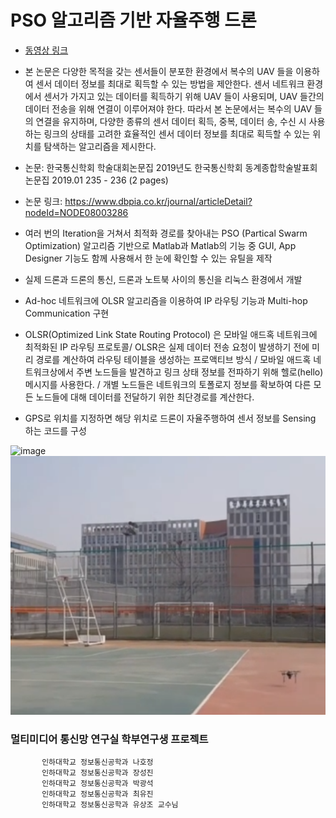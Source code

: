 # PSO 알고리즘 기반 자율주행 드론  
* [동영상 링크](https://www.youtube.com/watch?v=be__jxvsqGE "유튜브")  
* 본 논문은 다양한 목적을 갖는 센서들이 분포한 환경에서 복수의 UAV 들을 이용하여 센서 데이터 정보를 최대로 획득할 수 있는 방법을 제안한다. 센서 네트워크 환경에서 센서가 가지고 있는 데이터를 획득하기 위해 UAV 들이 사용되며, UAV 들간의 데이터 전송을 위해 연결이 이루어져야 한다. 따라서 본 논문에서는 복수의 UAV 들의 연결을 유지하며, 다양한 종류의 센서 데이터 획득, 중복, 데이터 송, 수신 시 사용하는 링크의 상태를 고려한 효율적인 센서 데이터 정보를 최대로 획득할 수 있는 위치를 탐색하는 알고리즘을 제시한다.  
  
* 논문: 한국통신학회 학술대회논문집 2019년도 한국통신학회 동계종합학술발표회 논문집 2019.01 235 - 236 (2 pages)  
  
* 논문 링크: https://www.dbpia.co.kr/journal/articleDetail?nodeId=NODE08003286 

* 여러 번의 Iteration을 거쳐서 최적화 경로를 찾아내는 PSO (Partical Swarm Optimization) 알고리즘 기반으로 Matlab과 Matlab의 기능 중 GUI, App Designer 기능도 함께 사용해서 한 눈에 확인할 수 있는 유틸을 제작  

* 실제 드론과 드론의 통신, 드론과 노트북 사이의 통신을 리눅스 환경에서 개발  
* Ad-hoc 네트워크에 OLSR 알고리즘을 이용하여 IP 라우팅 기능과 Multi-hop Communication 구현  
* OLSR(Optimized Link State Routing Protocol) 은 모바일 애드혹 네트워크에 최적화된 IP 라우팅 프로토콜/ OLSR은 실제 데이터 전송 요청이 발생하기 전에 미리 경로를 계산하여 라우팅 테이블을 생성하는 프로액티브 방식 / 모바일 애드혹 네트워크상에서 주변 노드들을 발견하고 링크 상태 정보를 전파하기 위해 헬로(hello) 메시지를 사용한다. / 개별 노드들은 네트워크의 토폴로지 정보를 확보하여 다른 모든 노드들에 대해 데이터를 전달하기 위한 최단경로를 계산한다.  
* GPS로 위치를 지정하면 해당 위치로 드론이 자율주행하여 센서 정보를 Sensing 하는 코드를 구성  

![image](./모소1.png)  
![image](./설명2.png)  

### 멀티미디어 통신망 연구실 학부연구생 프로젝트  

           인하대학교 정보통신공학과 나호정  
           인하대학교 정보통신공학과 장성진  
           인하대학교 정보통신공학과 박광석  
           인하대학교 정보통신공학과 최유진  
           인하대학교 정보통신공학과 유상조 교수님  
